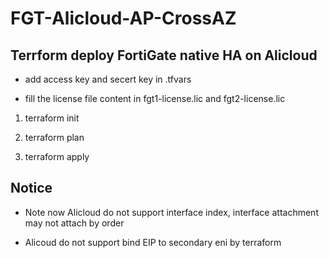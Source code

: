 # FGT-Alicloud-AP-CrossAZ

## Terrform deploy FortiGate native HA on Alicloud

- add access key and secert key in .tfvars  

- fill the license file content in fgt1-license.lic and fgt2-license.lic

1. terraform init

2. terraform plan

3. terraform apply

## Notice

- Note now Alicloud do not support interface index, interface attachment may not attach by order

- Alicoud do not support bind EIP to secondary eni by terraform